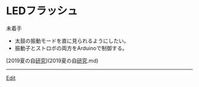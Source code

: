 # LEDフラッシュ

未着手


* 太鼓の振動モードを直に見られるようにしたい。
* 振動子とストロボの両方をArduinoで制御する。



[2019夏の自[研究](研究.md)](2019夏の自[研究](研究.md).md) 




----
[Edit](https://github.com/vitroid/vitroid.github.io/edit/master/MD/LEDフラッシュ.md)
